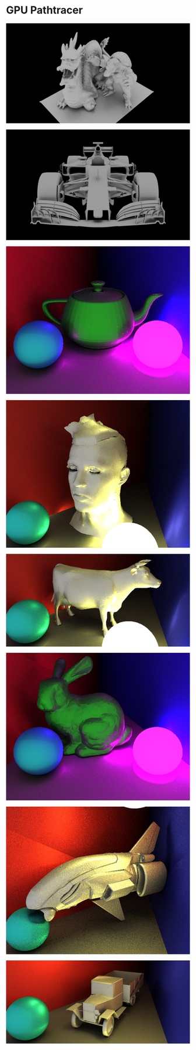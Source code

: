 # GPU Pathtracer

![](images/dragon.jpg)

![](images/f1.jpg)

![](images/image_1.jpg)

![](images/image_2.jpg)

![](images/image_3.jpg)

![](images/image_4.jpg)

![](images/image.jpg)

![](images/image_7.jpg)

